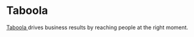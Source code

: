 # Taboola

[Taboola ](https://www.taboola.com)drives business results by reaching people at the right moment.
